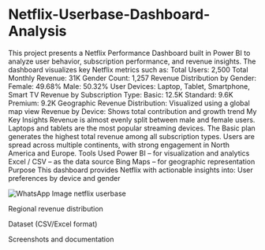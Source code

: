 
# Netflix-Userbase-Dashboard-Analysis
This project presents a Netflix Performance Dashboard built in Power BI to analyze user behavior, subscription performance, and revenue insights.
The dashboard visualizes key Netflix metrics such as:
Total Users: 2,500
Total Monthly Revenue: 31K
Gender Count: 1,257
Revenue Distribution by Gender:
Female: 49.68%
Male: 50.32%
User Devices: Laptop, Tablet, Smartphone, Smart TV
Revenue by Subscription Type:
Basic: 12.5K
Standard: 9.6K
Premium: 9.2K
Geographic Revenue Distribution: Visualized using a global map view
Revenue by Device: Shows total contribution and growth trend
My Key Insights
Revenue is almost evenly split between male and female users.
Laptops and tablets are the most popular streaming devices.
The Basic plan generates the highest total revenue among all subscription types.
Users are spread across multiple continents, with strong engagement in North America and Europe.
 Tools Used
Power BI – for visualization and analytics
Excel / CSV – as the data source
Bing Maps – for geographic representation
 Purpose
This dashboard provides Netflix with actionable insights into:
User preferences by device and gender

![WhatsApp Image  netflix userbase](https://github.com/user-attachments/assets/c2984a3b-1630-4eb0-ab0f-94fd50a86bfd)

Regional revenue distribution

Dataset (CSV/Excel format)

Screenshots and documentation
